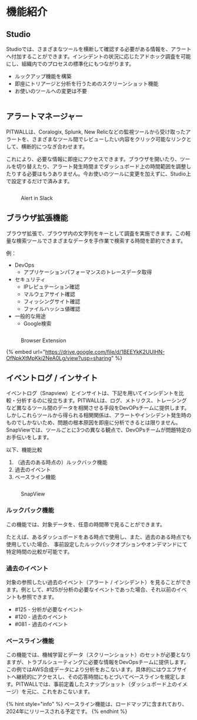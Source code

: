 <!--
# ✨ 機能紹介
-->

# 機能紹介

## Studio

Studioでは、さまざまなツールを横断して確認する必要がある情報を、アラートへ付加することができます。インシデントの状況に応じたアドホック調査を可能にし、組織内でのプロセスの標準化にもつながります。

* ルックアップ機能を構築
* 即座にトリアージと分析を行うためのスクリーンショット機能
* お使いのツールへの変更は不要

<figure><img src="https://lh7-us.googleusercontent.com/7y1ps6PAy_YUwi_FifO_BggULmAUTTSO1yksSdRvfF8ODiDQrzEjwA8CWKzqjqCo_IksRcaMn6A736d8nLdGo9SMIc1KV9QZzdHYDqgx9ShSOtUNSQL2_WMCjbrtV-yERDfLW8lIVE-zzs8dum95sLFInw=s2048" alt=""><figcaption></figcaption></figure>

## アラートマネージャー

PITWALLは、Coralogix, Splunk, New Relicなどの監視ツールから受け取ったアラートを、さまざまなツール間でレビューしたい内容をクリック可能なリンクとして、横断的につなぎ合わせます。

これにより、必要な情報に即座にアクセスできます。ブラウザを開いたり、ツールを切り替えたり、アラート発生時間までダッシュボード上の時間範囲を調整したりする必要はもうありません。今お使いのツールに変更を加えずに、Studio上で設定するだけで済みます。


<figure><img src="../.gitbook/assets/image (46).png" alt=""><figcaption><p>Alert in Slack</p></figcaption></figure>

## ブラウザ拡張機能

ブラウザ拡張で、ブラウザ内の文字列をキーとして調査を実施できます。この軽量な検索ツールでさまざまなデータを手作業で検索する時間を節約できます。<br>

例：
* DevOps
  * アプリケーションパフォーマンスのトレースデータ取得
* セキュリティ
  * IPレピュテーション確認
  * マルウェアサイト確認
  * フィッシングサイト確認
  * ファイルハッシュ値確認
* 一般的な用途
  * Google検索

<figure><img src="../.gitbook/assets/image (53).png" alt=""><figcaption><p>Browser Extension</p></figcaption></figure>

{% embed url="https://drive.google.com/file/d/1BEEYkK2UUlHN-OfNpkXtMpKki2NeA0Lg/view?usp=sharing" %}

## イベントログ / インサイト

イベントログ（Snapview）とインサイトは、下記を用いてインシデントを比較・分析するのに役立ちます。PITWALLは、ログ、メトリクス、トレーシングなど異なるツール間のデータを相関させる手段をDevOPsチームに提供します。しかしこれらツールから得られる相関関係は、アラートやインシデント発生時のものでしかないため、問題の根本原因を即座に分析できるとは限りません。SnapViewでは、ツールごとに3つの異なる観点で、DevOPsチームが問題特定のお手伝いをします。

以下、機能比較

1. （過去のある時点の）ルックバック機能
2. 過去のイベント
3. ベースライン機能

<figure><img src="../.gitbook/assets/image (63).png" alt=""><figcaption><p>SnapView</p></figcaption></figure>

### ルックバック機能 <a href="#other-times" id="other-times"></a>

この機能では、対象データを、任意の時間帯で見ることができます。

たとえば、あるダッシュボードをある時点で使用し、また、過去のある時点でも使用していた場合、 事前設定したルックバックオプションやオンデマンドにて特定時間の比較が可能です。

### 過去のイベント <a href="#past-evemts" id="past-evemts"></a>

対象の参照したい過去のイベント（アラート / インシデント）を見ることができます。例として、#125が分析の必要なイベントであった場合、それ以前のイベントも参照できます。

* \#125 - 分析が必要なイベント
* \#120 - 過去のイベント
* \#081 - 過去のイベント

### ベースライン機能 <a href="#baselines" id="baselines"></a>

この機能では、機械学習とデータ（スクリーンショット）のセットが必要となりますが、トラブルシューティングに必要な情報をDevOpsチームに提供します。 この例ではAWS合成データにより分析をおこないます。具体的にはウエブサイトへ継続的にアクセスし、その応答時間にもとづいてベースラインを規定します。PITWALLでは、事前定義したスナップショット（ダッシュボード上のイメージ）を元に、これをおこないます。

{% hint style="info" %}
ベースライン機能は、ロードマップに含まれており、2024年にリリースされる予定です。
{% endhint %}
